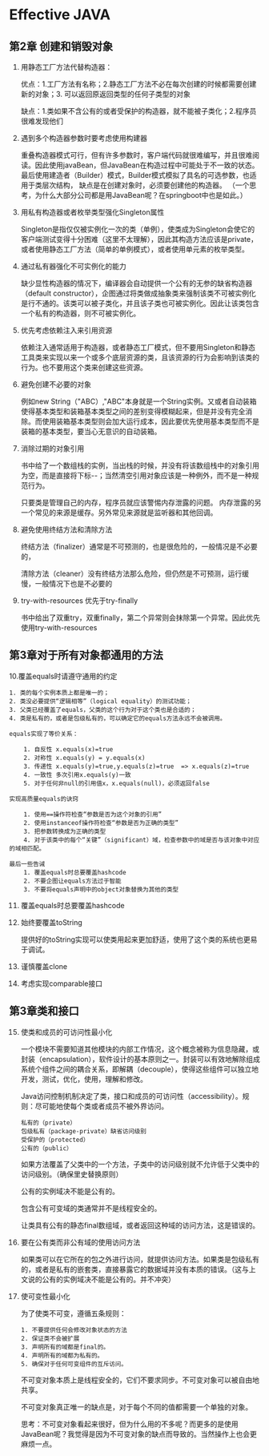 # Effective JAVA
## 第2章 创建和销毁对象
1. 用静态工厂方法代替构造器：
    
    优点：1.工厂方法有名称；2.静态工厂方法不必在每次创建的时候都需要创建新的对象；3. 可以返回原返回类型的任何子类型的对象

    缺点：1.类如果不含公有的或者受保护的构造器，就不能被子类化；2.程序员很难发现他们
2. 遇到多个构造器参数时要考虑使用构建器

    重叠构造器模式可行，但有许多参数时，客户端代码就很难编写，并且很难阅读。因此使用javaBean，但JavaBean在构造过程中可能处于不一致的状态。最后使用建造者（Builder）模式，Builder模式模拟了具名的可选参数，也适用于类层次结构， 缺点是在创建对象时，必须要创建他的构造器。
    （一个思考，为什么大部分公司都是用JavaBean呢？在springboot中也是如此。）
3. 用私有构造器或者枚举类型强化Singleton属性
    
    Singleton是指仅仅被实例化一次的类（单例），使类成为Singleton会使它的客户端测试变得十分困难（这里不太理解），因此其构造方法应该是private，或者使用静态工厂方法（简单的单例模式），或者使用单元素的枚举类型。

4. 通过私有器强化不可实例化的能力

    缺少显性构造器的情况下，编译器会自动提供一个公有的无参的缺省构造器（default constructor），企图通过将类做成抽象类来强制该类不可被实例化是行不通的。该类可以被子类化，并且该子类也可被实例化。因此让该类包含一个私有的构造器，则不可被实例化。
5. 优先考虑依赖注入来引用资源 

    依赖注入通常适用于构造器，或者静态工厂模式，但不要用Singleton和静态工具类来实现以来一个或多个底层资源的类，且该资源的行为会影响到该类的行为。也不要用这个类来创建这些资源。
6. 避免创建不必要的对象

    例如new String（"ABC）,"ABC"本身就是一个String实例。又或者自动装箱使得基本类型和装箱基本类型之间的差别变得模糊起来，但是并没有完全消除。而使用装箱基本类型则会加大运行成本，因此要优先使用基本类型而不是装箱的基本类型，要当心无意识的自动装箱。
7. 消除过期的对象引用
     
    书中给了一个数组栈的实例，当出栈的时候，并没有将该数组栈中的对象引用为空，而是直接将下标--；当然清空引用对象应该是一种例外，而不是一种规范行为。

    只要类是管理自己的内存，程序员就应该警惕内存泄露的问题。
    内存泄露的另一个常见的来源是缓存。另外常见来源就是监听器和其他回调。
8. 避免使用终结方法和清除方法

    终结方法（finalizer）通常是不可预测的，也是很危险的，一般情况是不必要的，

    清除方法（cleaner）没有终结方法那么危险，但仍然是不可预测，运行缓慢，一般情况下也是不必要的
9. try-with-resources 优先于try-finally

    书中给出了双重try，双重finally，第二个异常则会抹除第一个异常。因此优先使用try-with-resources 
## 第3章对于所有对象都通用的方法

10.覆盖equals时请遵守通用的约定
    
    1. 类的每个实例本质上都是唯一的；
    2. 类没必要提供“逻辑相等”（logical equality）的测试功能；
    3. 父类已经覆盖了equals，父类的这个行为对于这个类也是合适的；
    4. 类是私有的，或者是包级私有的，可以确定它的equals方法永远不会被调用。

    equals实现了等价关系：

        1. 自反性 x.equals(x)=true
        2. 对称性 x.equals(y) = y.equals(x)
        3. 传递性 x.equals(y)=true,y.equals(z)=true  => x.equals(z)=true
        4. 一致性 多次引用x.equals(y)一致
        5. 对于任何非null的引用值x，x.equals(null)，必须返回false
    
    实现高质量equals的诀窍

        1. 使用==操作符检查“参数是否为这个对象的引用”
        2. 使用instanceof操作符检查“参数是否为正确的类型”
        3. 把参数转换成为正确的类型
        4. 对于该类中的每个“关键”（significant）域，检查参数中的域是否与该对象中对应的域相匹配。
    
    最后一些告诫
        1. 覆盖equals时总要覆盖hashcode
        2. 不要企图让equals方法过于智能
        3. 不要将equals声明中的object对象替换为其他的类型
    
11. 覆盖equals时总要覆盖hashcode 
12. 始终要覆盖toString

    提供好的toString实现可以使类用起来更加舒适，使用了这个类的系统也更易于调试。
13. 谨慎覆盖clone
14. 考虑实现comparable接口
## 第3章类和接口
15. 使类和成员的可访问性最小化

    一个模块不需要知道其他模块的内部工作情况，这个概念被称为信息隐藏，或封装（encapsulation），软件设计的基本原则之一。封装可以有效地解除组成系统个组件之间的耦合关系，即解耦（decouple），使得这些组件可以独立地开发，测试，优化，使用，理解和修改。

    Java访问控制机制决定了类，接口和成员的可访问性（accessibility）。规则：尽可能地使每个类或者成员不被外界访问。
    
        私有的（private）
        包级私有（package-private）缺省访问级别
        受保护的（protected）
        公有的（public）
    
    如果方法覆盖了父类中的一个方法，子类中的访问级别就不允许低于父类中的访问级别。（确保里史替换原则）

    公有的实例域决不能是公有的。
    
    包含公有可变域的类通常并不是线程安全的。

    让类具有公有的静态final数组域，或者返回这种域的访问方法，这是错误的。

16. 要在公有类而非公有域的使用访问方法

    如果类可以在它所在的包之外进行访问，就提供访问方法。如果类是包级私有的，或者是私有的嵌套类，直接暴露它的数据域并没有本质的错误。（这与上文说的公有的实例域决不能是公有的。并不冲突）
17. 使可变性最小化
    
    为了使类不可变，遵循五条规则：
    
        1. 不要提供任何会修改对象状态的方法
        2. 保证类不会被扩展
        3. 声明所有的域都是final的。
        4. 声明所有的域都为私有的。
        5. 确保对于任何可变组件的互斥访问。
    不可变对象本质上是线程安全的，它们不要求同步。不可变对象可以被自由地共享。
    
    不可变对象真正唯一的缺点是，对于每个不同的值都需要一个单独的对象。
    
    思考：不可变对象看起来很好，但为什么用的不多呢？而更多的是使用JavaBean呢？我觉得是因为不可变对象的缺点而导致的。当然操作上也会更麻烦一点。
    
